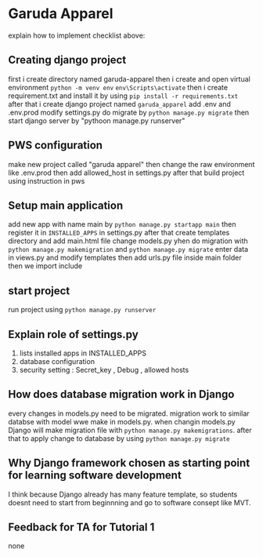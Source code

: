 # Garuda Apparel
explain how to implement checklist above:
## Creating django project 
first i create directory named garuda-apparel then i create and open virtual environment `python -m venv env` `env\Scripts\activate`
then i create requirement.txt and install it by using `pip install -r requirements.txt` after that i create django project named `garuda_apparel`
add .env and .env.prod
modify settings.py
do migrate by `python manage.py migrate`
then start django server by "pythoon manage.py runserver"
## PWS configuration
make new project called "garuda apparel" then change the raw environment like .env.prod
then add allowed_host in settings.py after that build project using instruction in pws
## Setup main application 
add new app with name main by `python manage.py startapp main`
then register it in `INSTALLED_APPS` in settings.py
after that create templates directory and add main.html  file 
change models.py yhen do migration with `python manage.py makemigration` and `python manage.py migrate`
enter data in views.py and modify templates
then add urls.py file inside main folder then we import include 
## start project
run project using `python manage.py runserver`


## Explain role of settings.py
1. lists installed apps in INSTALLED_APPS
2. database configuration
3. security setting : Secret_key , Debug , allowed hosts

## How does database migration work in Django
every changes in models.py need to be migrated. migration work to similar databse with model wwe make in models.py. when changin models.py Django will make migration file with `python manage.py makemigrations`. after that to apply change to database by using `python manage.py migrate`

## Why Django framework chosen as starting point for learning software development
I think because Django already has many feature template, so students doesnt need to start from beginnning and go to software consept like MVT.

## Feedback for TA for Tutorial 1
none